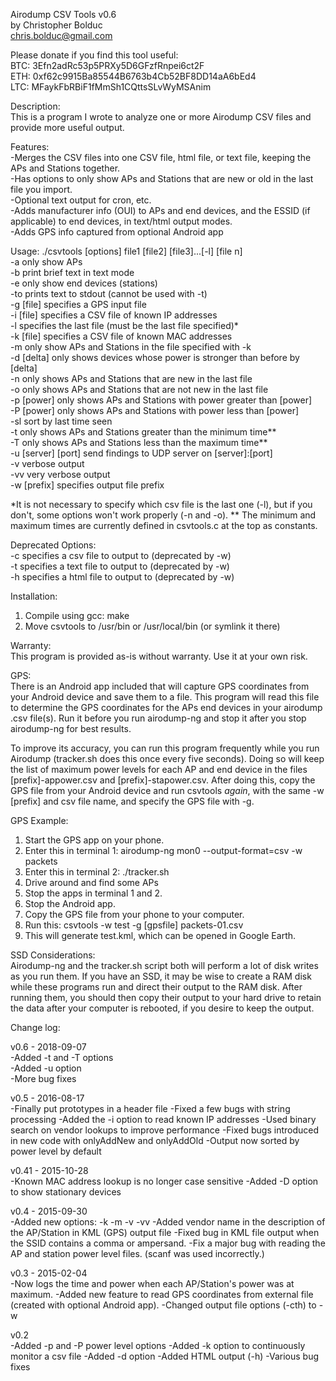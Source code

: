 Airodump CSV Tools v0.6  
by Christopher Bolduc  
chris.bolduc@gmail.com  

Please donate if you find this tool useful:  
BTC: 3Efn2adRc53p5PRXy5D6GFzfRnpei6ct2F  
ETH: 0xf62c9915Ba85544B6763b4Cb52BF8DD14aA6bEd4  
LTC: MFaykFbRBiF1fMmSh1CQttsSLvWyMSAnim  

Description:  
This is a program I wrote to analyze one or more Airodump CSV files and provide more useful output.

Features:  
-Merges the CSV files into one CSV file, html file, or text file, keeping the APs and Stations together.  
-Has options to only show APs and Stations that are new or old in the last file you import.  
-Optional text output for cron, etc.  
-Adds manufacturer info (OUI) to APs and end devices, and the ESSID (if applicable) to end devices, in text/html output modes.  
-Adds GPS info captured from optional Android app  

Usage: ./csvtools [options] file1 [file2] [file3]...[-l] [file n]  
-a only show APs  
-b print brief text in text mode  
-e only show end devices (stations)  
-to prints text to stdout (cannot be used with -t)  
-g [file] specifies a GPS input file  
-i [file] specifies a CSV file of known IP addresses  
-l specifies the last file (must be the last file specified)*  
-k [file] specifies a CSV file of known MAC addresses  
-m only show APs and Stations in the file specified with -k  
-d [delta] only shows devices whose power is stronger than before by [delta]  
-n only shows APs and Stations that are new in the last file  
-o only shows APs and Stations that are not new in the last file  
-p [power] only shows APs and Stations with power greater than [power]  
-P [power] only shows APs and Stations with power less than [power]  
-sl sort by last time seen  
-t only shows APs and Stations greater than the minimum time**  
-T only shows APs and Stations less than the maximum time**  
-u [server] [port] send findings to UDP server on [server]:[port]  
-v verbose output  
-vv very verbose output  
-w [prefix] specifies output file prefix  

*It is not necessary to specify which csv file is the last one (-l), but if you don't, some options won't work properly (-n and -o).
** The minimum and maximum times are currently defined in csvtools.c at the top as constants.

Deprecated Options:  
-c specifies a csv file to output to (deprecated by -w)  
-t specifies a text file to output to (deprecated by -w)  
-h specifies a html file to output to (deprecated by -w)  

Installation:  
1. Compile using gcc: make  
2. Move csvtools to /usr/bin or /usr/local/bin (or symlink it there)  

Warranty:  
This program is provided as-is without warranty.  Use it at your own risk.

GPS:  
There is an Android app included that will capture GPS coordinates from your Android device and save them to a file.  This program will read this file to determine the GPS coordinates for the APs end devices in your airodump .csv file(s).  Run it before you run airodump-ng and stop it after you stop airodump-ng for best results.

To improve its accuracy, you can run this program frequently while you run Airodump (tracker.sh does this once every five seconds).  Doing so will keep the list of maximum power levels for each AP and end device in the files [prefix]-appower.csv and [prefix]-stapower.csv.  After doing this, copy the GPS file from your Android device and run csvtools *again*, with the same -w [prefix] and csv file name, and specify the GPS file with -g.

GPS Example:  
1. Start the GPS app on your phone.
2. Enter this in terminal 1: airodump-ng mon0 --output-format=csv -w packets
3. Enter this in terminal 2: ./tracker.sh
4. Drive around and find some APs
5. Stop the apps in terminal 1 and 2.
6. Stop the Android app.
7. Copy the GPS file from your phone to your computer.
8. Run this: csvtools -w test -g [gpsfile] packets-01.csv
9. This will generate test.kml, which can be opened in Google Earth.

SSD Considerations:  
Airodump-ng and the tracker.sh script both will perform a lot of disk writes as you run them.  If you have an SSD, it may be wise to create a RAM disk while these programs run and direct their output to the RAM disk.  After running them, you should then copy their output to your hard drive to retain the data after your computer is rebooted, if you desire to keep the output.

Change log:  

v0.6 - 2018-09-07  
-Added -t and -T options  
-Added -u option  
-More bug fixes  

v0.5 - 2016-08-17  
-Finally put prototypes in a header file
-Fixed a few bugs with string processing
-Added the -i option to read known IP addresses
-Used binary search on vendor lookups to improve performance
-Fixed bugs introduced in new code with onlyAddNew and onlyAddOld
-Output now sorted by power level by default

v0.41 - 2015-10-28  
-Known MAC address lookup is no longer case sensitive
-Added -D option to show stationary devices

v0.4 - 2015-09-30  
-Added new options: -k -m -v -vv
-Added vendor name in the description of the AP/Station in KML (GPS) output file
-Fixed bug in KML file output when the SSID contains a comma or ampersand.
-Fix a major bug with reading the AP and station power level files.  (scanf was used incorrectly.)

v0.3 - 2015-02-04  
-Now logs the time and power when each AP/Station's power was at maximum.
-Added new feature to read GPS coordinates from external file (created with optional Android app).
-Changed output file options (-cth) to -w

v0.2  
-Added -p and -P power level options
-Added -k option to continuously monitor a csv file
-Added -d option
-Added HTML output (-h)
-Various bug fixes

